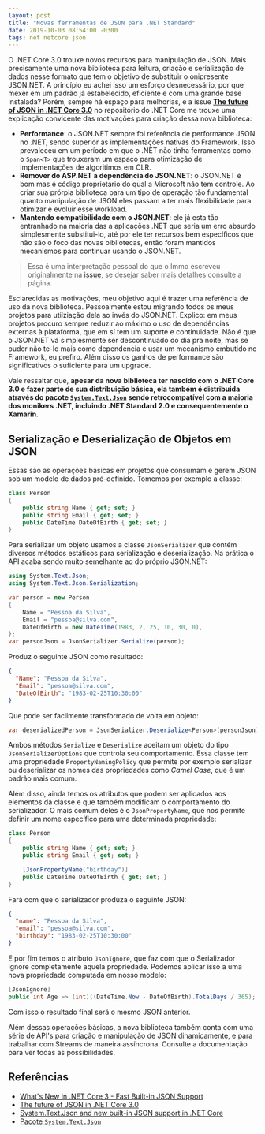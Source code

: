 ```yaml
---
layout: post
title: "Novas ferramentas de JSON para .NET Standard"
date: 2019-10-03 08:54:00 -0300
tags: net netcore json
---
```


O .NET Core 3.0 trouxe novos recursos para manipulação de JSON. Mais precisamente uma nova biblioteca para leitura, criação e serialização de dados nesse formato que tem o objetivo de substituir o onipresente JSON.NET. A princípio eu achei isso um esforço desnecessário, por que mexer em um padrão já estabelecido, eficiente e com uma grande base instalada? Porém, sempre há espaço para melhorias, e a issue [**The future of JSON in .NET Core 3.0**](https://github.com/dotnet/corefx/issues/33115) no repositório do .NET Core me trouxe uma explicação convicente das motivações para criação dessa nova biblioteca:

* **Performance**: o JSON.NET sempre foi referência de performance JSON no .NET, sendo superior as implementações nativas do Framework. Isso prevaleceu em um período em que o .NET não tinha ferramentas como o `Span<T>` que trouxeram um espaço para otimização de implementações de algoritimos em CLR.
* **Remover do ASP.NET a dependência do JSON.NET**: o JSON.NET é bom mas é código proprietário do qual a Microsoft não tem controle. Ao criar sua prórpia biblioteca para um tipo de operação tão fundamental quanto manipulação de JSON eles passam a ter mais flexibilidade para otimizar e evoluir esse workload.
* **Mantendo compatibilidade com o JSON.NET**: ele já esta tão entranhado na maioria das a aplicações .NET que seria um erro absurdo simplesmente substitui-lo, até por ele ter recursos bem específicos que não são o foco das novas bibliotecas, então foram mantidos mecanismos para continuar usando o JSON.NET.

>Essa é uma interpretação pessoal do que o Immo escreveu originalmente na [issue](https://github.com/dotnet/corefx/issues/33115), se desejar saber mais detalhes consulte a página.

Esclarecidas as motivações, meu objetivo aqui é trazer uma referência de uso da nova biblioteca. Pessoalmente estou migrando todos os meus projetos para utilziação dela ao invés do JSON.NET. Explico: em meus projetos procuro sempre reduzir ao máximo o uso de dependências externas à plataforma, que em sí tem um suporte e continuidade. Não é que o JSON.NET vá simplesmente ser descontinuado do dia pra noite, mas se puder não te-lo mais como dependencia e usar um mecanismo embutido no Framework, eu prefiro. Além disso os ganhos de performance são significativos o suficiente para um upgrade.

Vale ressaltar que, **apesar da nova biblioteca ter nascido com o .NET Core 3.0 e fazer parte de sua distribuição básica, ela também é distribuida através do pacote [`System.Text.Json`](https://www.nuget.org/packages/System.Text.Json) sendo retrocompatível com a maioria dos monikers .NET, incluindo .NET Standard 2.0 e consequentemente o Xamarin**.

## Serialização e Deserialização de Objetos em JSON
Essas são as operações básicas em projetos que consumam e gerem JSON sob um modelo de dados pré-definido. Tomemos por exemplo a classe:

```csharp
class Person
{
    public string Name { get; set; }
    public string Email { get; set; }
    public DateTime DateOfBirth { get; set; }
}
```

Para serializar um objeto usamos a classe `JsonSerializer` que contém diversos métodos estáticos para serialização e deserialização. Na prática o API acaba sendo muito semelhante ao do próprio JSON.NET:

```csharp
using System.Text.Json;
using System.Text.Json.Serialization;

var person = new Person
{
    Name = "Pessoa da Silva",
    Email = "pessoa@silva.com",
    DateOfBirth = new DateTime(1983, 2, 25, 10, 30, 0),
};
var personJson = JsonSerializer.Serialize(person);
```

Produz o seguinte JSON como resultado:

```json
{
  "Name": "Pessoa da Silva",
  "Email": "pessoa@silva.com",
  "DateOfBirth": "1983-02-25T10:30:00"
}
```

Que pode ser facilmente transformado de volta em objeto:

```csharp
var deserializedPerson = JsonSerializer.Deserialize<Person>(personJson);
```

Ambos métodos `Serialize` e `Deserialize` aceitam um objeto do tipo `JsonSerializerOptions` que controla seu comportamento. Essa classe tem uma propriedade `PropertyNamingPolicy` que permite por exemplo serializar ou deserializar os nomes das propriedades como _Camel Case_, que é um padrão mais comum.

Além disso, ainda temos os atributos que podem ser aplicados aos elementos da classe e que também modificam o comportamento do serializador. O mais comum deles é o `JsonPropertyName`, que nos permite definir um nome específico para uma determinada propriedade:

```csharp
class Person
{
    public string Name { get; set; }
    public string Email { get; set; }

    [JsonPropertyName("birthday")]
    public DateTime DateOfBirth { get; set; }
}
```

Fará com que o serializador produza o seguinte JSON:

```json
{
  "name": "Pessoa da Silva",
  "email": "pessoa@silva.com",
  "birthday": "1983-02-25T10:30:00"
}
```

E por fim temos o atributo `JsonIgnore`, que faz com que o Serializador ignore completamente aquela propriedade. Podemos aplicar isso a uma nova propriedade computada em nosso modelo:

```csharp
[JsonIgnore]
public int Age => (int)((DateTime.Now - DateOfBirth).TotalDays / 365);
```

Com isso o resultado final será o mesmo JSON anterior.

Além dessas operações básicas, a nova biblioteca também conta com uma série de API's para criação e manipulação de JSON dinamicamente, e para trabalhar com Streams de maneira assíncrona. Consulte a documentação para ver todas as possibilidades.

## Referências

* [What's New in .NET Core 3 - Fast Built-in JSON Support](https://docs.microsoft.com/en-us/dotnet/core/whats-new/dotnet-core-3-0#fast-built-in-json-support)
* [The future of JSON in .NET Core 3.0](https://github.com/dotnet/corefx/issues/33115)
* [System.Text.Json and new built-in JSON support in .NET Core](https://www.hanselman.com/blog/SystemTextJsonAndNewBuiltinJSONSupportInNETCore.aspx)
* [Pacote `System.Text.Json`](https://www.nuget.org/packages/System.Text.Json)